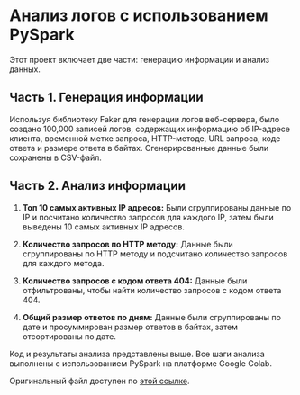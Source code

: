 # Анализ логов с использованием PySpark

Этот проект включает две части: генерацию информации и анализ данных.

## Часть 1. Генерация информации

Используя библиотеку Faker для генерации логов веб-сервера, было создано 100,000 записей логов, содержащих информацию об IP-адресе клиента, временной метке запроса, HTTP-методе, URL запроса, коде ответа и размере ответа в байтах. Сгенерированные данные были сохранены в CSV-файл.

## Часть 2. Анализ информации

1. **Топ 10 самых активных IP адресов:**
   Были сгруппированы данные по IP и посчитано количество запросов для каждого IP, затем были выведены 10 самых активных IP адресов.

2. **Количество запросов по HTTP методу:**
   Данные были сгруппированы по HTTP методу и подсчитано количество запросов для каждого метода.

3. **Количество запросов с кодом ответа 404:**
   Данные были отфильтрованы, чтобы найти количество запросов с кодом ответа 404.

4. **Общий размер ответов по дням:**
   Данные были сгруппированы по дате и просуммирован размер ответов в байтах, затем отсортированы по дате.

Код и результаты анализа представлены выше. Все шаги анализа выполнены с использованием PySpark на платформе Google Colab.

Оригинальный файл доступен по [этой ссылке](https://colab.research.google.com/drive/1b69G0OqGRIGWeHyUvYEXzw2spCqXz5n-).